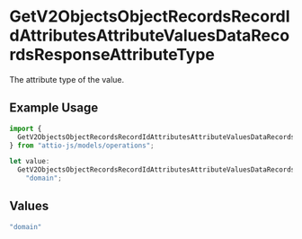 # GetV2ObjectsObjectRecordsRecordIdAttributesAttributeValuesDataRecordsResponseAttributeType

The attribute type of the value.

## Example Usage

```typescript
import {
  GetV2ObjectsObjectRecordsRecordIdAttributesAttributeValuesDataRecordsResponseAttributeType,
} from "attio-js/models/operations";

let value:
  GetV2ObjectsObjectRecordsRecordIdAttributesAttributeValuesDataRecordsResponseAttributeType =
    "domain";
```

## Values

```typescript
"domain"
```